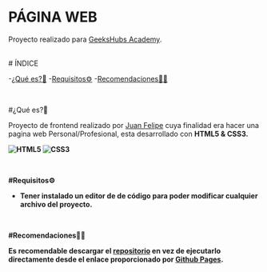 # PÁGINA WEB

Proyecto realizado para [GeeksHubs Academy](https://geekshubsacademy.com/).

<br>
# ÍNDICE 

-[¿Qué es?🧐](#¿Qué-es?)
-[Requisitos⚙️](#Requisitos)
-[Recomendaciones👌🏻](#Recomendaciones)

<br>

#¿Qué es?🧐

Proyecto de frontend realizado por [Juan Felipe](https://github.com/juanfegallego) cuya finalidad era hacer una pagina web Personal/Profesional, esta desarrollado con <b>HTML5 & CSS3.

![HTML5](https://upload.wikimedia.org/wikipedia/commons/thumb/6/61/HTML5_logo_and_wordmark.svg/230px-HTML5_logo_and_wordmark.svg.png) ![CSS3](https://upload.wikimedia.org/wikipedia/commons/thumb/d/d5/CSS3_logo_and_wordmark.svg/163px-CSS3_logo_and_wordmark.svg.png)

<br>

#Requisitos⚙️

- Tener instalado un editor de de código para poder modificar cualquier archivo del proyecto.

<br>

#Recomendaciones👌🏻

Es recomendable descargar el [repositorio](https://github.com/juanfegallego/Pagina-Web) en vez de ejecutarlo directamente desde el enlace proporcionado por [Github Pages](https://juanfegallego.github.io/Pagina-Web/).

<br>
